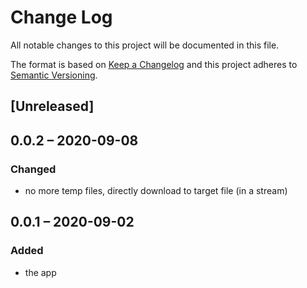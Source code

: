 # Change Log
All notable changes to this project will be documented in this file.

The format is based on [Keep a Changelog](http://keepachangelog.com/)
and this project adheres to [Semantic Versioning](http://semver.org/).

## [Unreleased]

## 0.0.2 – 2020-09-08
### Changed
- no more temp files, directly download to target file (in a stream)

## 0.0.1 – 2020-09-02
### Added
* the app
